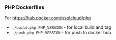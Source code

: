 ### PHP Dockerfiles

For https://hub.docker.com/r/solcloud/php

- `./build.php PHP_VERSION` - for local build and tag
- `./push.php PHP_VERSION` - for push to docker hub
